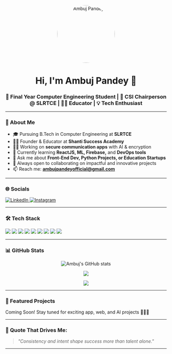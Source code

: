 <!-- GitHub Profile README.md for Ambuj Pandey -->

<p align="center">
  <img src="https://avatars.githubusercontent.com/u/144255779?v=4" width="180" alt="Ambuj Pandey" style="border-radius: 50%;" />
</p>

<h1 align="center">Hi, I'm Ambuj Pandey 👋</h1>

<h3 align="center">🚀 Final Year Computer Engineering Student | 💼 CSI Chairperson @ SLRTCE | 👨‍🏫 Educator | 💡 Tech Enthusiast</h3>

---

### 📌 About Me

- 🎓 Pursuing B.Tech in Computer Engineering at **SLRTCE**
- 👨‍🏫 Founder & Educator at **Shanti Success Academy**
- 🧑‍💻 Working on **secure communication apps** with AI & encryption
- 🌱 Currently learning **ReactJS, ML, Firebase,** and **DevOps tools**
- 💬 Ask me about **Front-End Dev, Python Projects, or Education Startups**
- 🤝 Always open to collaborating on impactful and innovative projects
- 📫 Reach me: **[ambujpandeyofficial@gmail.com](mailto:ambujpandeyofficial@gmail.com)**

---

### 🌐 Socials

<p align="left">
  <a href="https://www.linkedin.com/in/ambujpandey007" target="_blank">
    <img src="https://img.shields.io/badge/LinkedIn-blue?style=for-the-badge&logo=linkedin&logoColor=white" alt="LinkedIn" />
  </a>
  <a href="https://www.instagram.com/ambuj_pandey007/" target="_blank">
    <img src="https://img.shields.io/badge/Instagram-E4405F?style=for-the-badge&logo=instagram&logoColor=white" alt="Instagram" />
  </a>
</p>

---

### 🛠️ Tech Stack

<p align="left">
  <img src="https://img.shields.io/badge/HTML5-E34F26?style=for-the-badge&logo=html5&logoColor=white"/>
  <img src="https://img.shields.io/badge/CSS3-1572B6?style=for-the-badge&logo=css3&logoColor=white"/>
  <img src="https://img.shields.io/badge/JavaScript-F7DF1E?style=for-the-badge&logo=javascript&logoColor=black"/>
  <img src="https://img.shields.io/badge/Python-3776AB?style=for-the-badge&logo=python&logoColor=white"/>
  <img src="https://img.shields.io/badge/React-20232A?style=for-the-badge&logo=react&logoColor=61DAFB"/>
  <img src="https://img.shields.io/badge/MySQL-4479A1?style=for-the-badge&logo=mysql&logoColor=white"/>
  <img src="https://img.shields.io/badge/Firebase-ffca28?style=for-the-badge&logo=firebase&logoColor=black"/>
  <img src="https://img.shields.io/badge/GitHub-181717?style=for-the-badge&logo=github&logoColor=white"/>
  <img src="https://img.shields.io/badge/Figma-F24E1E?style=for-the-badge&logo=figma&logoColor=white"/>
</p>

---

### 📊 GitHub Stats

<p align="center">
  <img src="https://github-readme-stats.vercel.app/api?username=mr-perfect001&show_icons=true&theme=radical" alt="Ambuj's GitHub stats" />
</p>

<p align="center">
  <img src="https://github-readme-streak-stats.herokuapp.com/?user=mr-perfect001&theme=radical" />
</p>

<p align="center">
  <img src="https://github-profile-trophy.vercel.app/?username=mr-perfect001&theme=onedark&row=1&column=7" />
</p>

---

### 📌 Featured Projects

Coming Soon! Stay tuned for exciting app, web, and AI projects 🔐📱💡

---

### 🧠 Quote That Drives Me:

> *"Consistency and intent shape success more than talent alone."*

---


